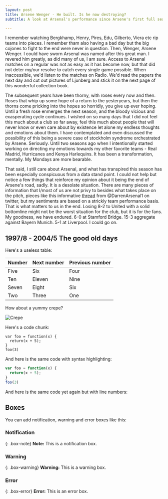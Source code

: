```yaml
---
layout: post
title: Arsene Wenger - He built. Is he now destroying?
subtitle: A look at Arsenal's performance since Arsene's first full season in charge

---
```


I remember watching Bergkhamp, Henry, Pires, Edu, Gilberto, Viera etc rip teams into pieces. I remember tham also having a bad day but the big cojones to fight to the end were never in question. Then, Wenger, Arsene Wenger. I could have sworn Arsenal was named after this great man. I revered him greatly, as did many of us, I am sure. Access to Arsenal matches on a regular was not as easy as it has become now, but that did not deter my/our resolve to catch every single game possible. When inaccessible, we'd listen to the matches on Radio. We'd read the papers the next day and cut out pictures of Ljunberg and stick it on the next page of this wonderful collection book.

The subsequent years have been thorny, with roses every now and then. Roses that whip up some hope of a return to the yesteryears, but then the thorns come pricking into the hopes so horridly, you give up ever hoping. Until a fresh rose enmerges the next season, and the bloody vicious and exasperating cycle continues. I wished on so many days that I did not feel this much about a club so far away, feel this much about people that will never know or even care about by existence let alone my endless thoughts and emotions about them. I have contemplated and even discussed the possibility of this being a severe case of stockholm syndrome orchestrated by Arsene. Seriously. Until two seasons ago when I intentionally started working on directing my emotions towards my other favorite teams - Real Madrid, Hurricanes and Kenya Harlequins. It has been a transformation, mentally. My Mondays are more bearable.

That said, I still care about Arsenal, and what has transpired this season has been especially conspicuous from a data stand point. I could not help but notice a few things that reinforce my opinion about it being the end of Arsene's road, sadly. It is a desolate situation. There are many pieces of information that I/most of us are not privy to besides what takes place on the pitch, pieces like this informative [thread](https://twitter.com/DarrenArsenal1/status/969514628056264705) from @DarrenArsenal1 on twitter, but my sentiments are based on a strickly team performance basis. That is what matters to us in the end. Losing 8-2 to United with a solid bottomline might not be the worst situation for the club, but it is for the fans. My goodness, we have endured. 6-0 at Stamford Bridge. 15-3 aggregate against Bayern Munich. 5-1 at Liverpool. I could go on.

## 1997/8 - 2004/5 The good old days


Here's a useless table:

| Number | Next number | Previous number |
| :------ |:--- | :--- |
| Five | Six | Four |
| Ten | Eleven | Nine |
| Seven | Eight | Six |
| Two | Three | One |


How about a yummy crepe?

![Crepe](http://s3-media3.fl.yelpcdn.com/bphoto/cQ1Yoa75m2yUFFbY2xwuqw/348s.jpg)

Here's a code chunk:

~~~
var foo = function(x) {
  return(x + 5);
}
foo(3)
~~~

And here is the same code with syntax highlighting:

```javascript
var foo = function(x) {
  return(x + 5);
}
foo(3)
```

And here is the same code yet again but with line numbers:

## Boxes
You can add notification, warning and error boxes like this:

### Notification

{: .box-note}
**Note:** This is a notification box.

### Warning

{: .box-warning}
**Warning:** This is a warning box.

### Error

{: .box-error}
**Error:** This is an error box.

